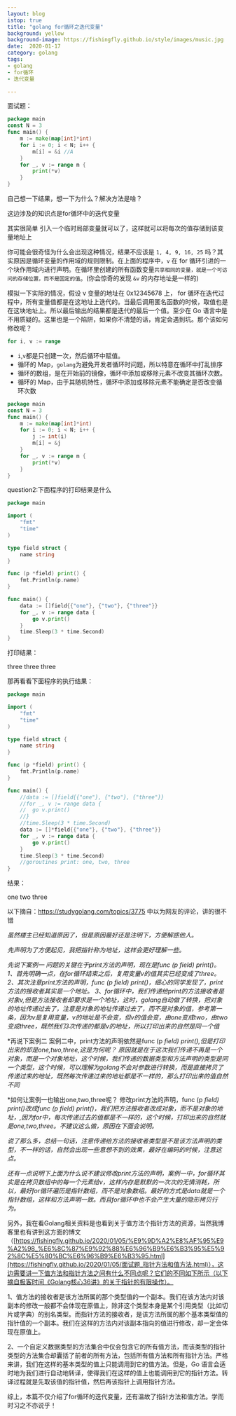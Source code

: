 ```yaml
---
layout: blog
istop: true
title: "golang for循环之迭代变量"
background: yellow
background-image: https://fishingfly.github.io/style/images/music.jpg
date:  2020-01-17
category: golang
tags:
- golang
- for循环
- 迭代变量

---
```


面试题：

```go
package main
const N = 3
func main() {
	m := make(map[int]*int)
	for i := 0; i < N; i++ {
		m[i] = &i //A
	}
	for _, v := range m {
		print(*v)
	}
}
```

自己想一下结果，想一下为什么？解决方法是啥？

这边涉及的知识点是for循环中的迭代变量

其实很简单 引入一个临时局部变量就可以了，这样就可以将每次的值存储到该变量地址上

你可能会很奇怪为什么会出现这种情况，结果不应该是 `1, 4, 9, 16, 25` 吗？其实原因是循环变量的作用域的规则限制。在上面的程序中，`v` 在 for 循环引进的一个块作用域内进行声明。在循环里创建的所有函数变量`共享相同的变量，就是一个可访问的存储位置，而不是固定的值`。(你会惊奇的发现 `&v` 的内存地址是一样的)

模拟一下实际的情况，假设 v 变量的地址在 0x12345678 上， for 循环在迭代过程中，所有变量值都是在这地址上迭代的。当最后调用匿名函数的时候，取值也是在这块地址上。所以最后输出的结果都是迭代的最后一个值。至少在 Go 语言中是不用质疑的。这里也是一个陷阱，如果你不清楚的话，肯定会遇到坑。那个该如何修改呢？

```go
for i, v := range
```

- `i`,`v`都是只创建一次，然后循环中赋值。
- 循环的 Map，`golang`为避免开发者循环时问题，所以特意在循环中打乱排序
- 循环的数组，是在开始前的镜像，循环中添加或移除元素不改变其循环次数。
- 循环的 Map，由于其随机特性，循环中添加或移除元素不能确定是否改变循环次数





```go
package main
const N = 3
func main() {
	m := make(map[int]*int)
	for i := 0; i < N; i++ {
		j := int(i)
		m[i] = &j
	}
	for _, v := range m {
		print(*v)
	}
}
```



question2:下面程序的打印结果是什么

```go
package main

import (
	"fmt"
	"time"
)

type field struct {
	name string
}

func (p *field) print() {
	fmt.Println(p.name)
}

func main() {
	data := []field{{"one"}, {"two"}, {"three"}}
	for _, v := range data {
		go v.print()
	}
	time.Sleep(3 * time.Second)
}
```

打印结果：

three
three
three

那再看看下面程序的执行结果：

```go
package main

import (
	"fmt"
	"time"
)

type field struct {
	name string
}

func (p *field) print() {
	fmt.Println(p.name)
}

func main() {
	//data := []field{{"one"}, {"two"}, {"three"}}
	//for _, v := range data {
	//	go v.print()
	//}
	//time.Sleep(3 * time.Second)
	data := []*field{{"one"}, {"two"}, {"three"}}
	for _, v := range data {
		go v.print()
	}
	time.Sleep(3 * time.Second)
	//goroutines print: one, two, three
}
```

结果：

one
two
three

以下摘自：https://studygolang.com/topics/3775 中以为网友的评论，讲的很不错

*虽然楼主已经知道原因了，但是原因最好还是注明下，方便解惑他人。*

*先声明为了方便起见，我把指针称为地址，这样会更好理解一些。*

*先说下案例一 问题的关键在于print方法的声明，现在是func (p field) print()。 1、首先明确一点，在for循环结束之后，复用变量v的值其实已经变成了three。 2、其次注意print方法的声明，func (p field) print()，细心的同学发现了，print方法的接收者其实是一个地址。 3、for循环中，我们传递给print的方法接收者是对象v,但是方法接收者却要求是一个地址，这时，golang自动做了转换，把对象的地址传递过去了，注意是对象的地址传递过去了，而不是对象的值，参考第一条，因为v是复用变量，v的地址是不会变，但v的值会变，由one变成two，由two变成three，既然我们3次传递的都是v的地址，所以打印出来的自然是同一个值*

*再说下案例二 案例二中，print方法的声明依然是func (p *field) print(),但是打印出来的却是one,two,three,这是为何呢？ 原因就是在于这次我们传递不再是一个对象，而是一个对象地址，这个时候，我们传递的数据类型和方法声明的类型是同一个类型，这个时候，可以理解为golang不会对参数进行转换，而是直接拷贝了传递过来的地址，既然每次传递过来的地址都是不一样的，那么打印出来的值自然不同*

*如何让案例一也输出one,two,three呢？ 修改print方法的声明，func (p *field) print()改成func (p field) print()，我们把方法接收者改成对象，而不是对象的地址，,因为for中，每次传递过去的值都是不一样的，这个时候，打印出来的自然就是one,two,three。不建议这么做，原因在下面会说明。*

*说了那么多，总结一句话，注意传递给方法的接收者类型是不是该方法声明的类型，不一样的话，自然会出现一些意想不到的效果，最好在编码的时候，注意这点。*

*还有一点说明下上面为什么说不建议修改print方法的声明，案例一中，for循环其实是在拷贝数组中的每一个元素给v，这样内存是默默的一次次的无情消耗，所以，最好for循环遍历是指针数组，而不是对象数组。最好的方式是data就是一个指针数组，这样和方法声明一致。而且for循环中也不会产生大量的隐形拷贝行为。*

另外，我在看Golang相关资料是也看到关于值方法个指针方法的资源，当然我博客里也有讲到这方面的博文（[https://fishingfly.github.io/2020/01/05/%E9%9D%A2%E8%AF%95%E9%A2%98_%E6%8C%87%E9%92%88%E6%96%B9%E6%B3%95%E5%92%8C%E5%80%BC%E6%96%B9%E6%B3%95.html](https://fishingfly.github.io/2020/01/05/面试题_指针方法和值方法.html)），这边需要讲一下值方法和指针方法之间有什么不同点呢？它们的不同如下所示（以下摘自极客时间《Golang核心36讲》的关于指针的有限操作）。

1、值方法的接收者是该方法所属的那个类型值的一个副本。我们在该方法内对该副本的修改一般都不会体现在原值上，除非这个类型本身是某个引用类型（比如切片或字典）的别名类型。而指针方法的接收者，是该方法所属的那个基本类型值的指针值的一个副本。我们在这样的方法内对该副本指向的值进行修改，却一定会体现在原值上。

2、一个自定义数据类型的方法集合中仅会包含它的所有值方法，而该类型的指针类型的方法集合却囊括了前者的所有方法，包括所有值方法和所有指针方法。严格来讲，我们在这样的基本类型的值上只能调用到它的值方法。但是，Go 语言会适时地为我们进行自动地转译，使得我们在这样的值上也能调用到它的指针方法。转译过程就是先取该值的指针值，然后再该指针上调用指针方法。

综上，本篇不仅介绍了for循环的迭代变量，还有温故了指针方法和值方法。学而时习之不亦说乎！